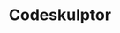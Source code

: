 ---
layout: default
title: Codeskulptor
blurb: Codeskulptor uses Skulpt to provide a brower-based coding environment for thousands of Coursera students each year
link: http://www.codeskulptor.org/
screenshot: http://placehold.it/400x400
---
